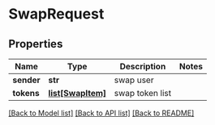 # SwapRequest

## Properties
Name | Type | Description | Notes
------------ | ------------- | ------------- | -------------
**sender** | **str** | swap user | 
**tokens** | [**list[SwapItem]**](SwapItem.md) | swap token list | 

[[Back to Model list]](../README.md#documentation-for-models) [[Back to API list]](../README.md#documentation-for-api-endpoints) [[Back to README]](../README.md)

